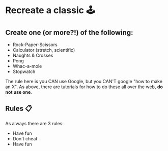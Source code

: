 # Recreate a classic 🕹️

## Create one (or more?!) of the following:

- Rock-Paper-Scissors
- Calculator (stretch, scientific)
- Naughts & Crosses
- Pong
- Whac-a-mole
- Stopwatch

The rule here is you CAN use Google, but you CAN'T google "how to make an X". As above, there are tutorials for how to do these all over the web, **do not use one**.

## Rules 📋

As always there are 3 rules:

- Have fun
- Don't cheat
- Have fun
